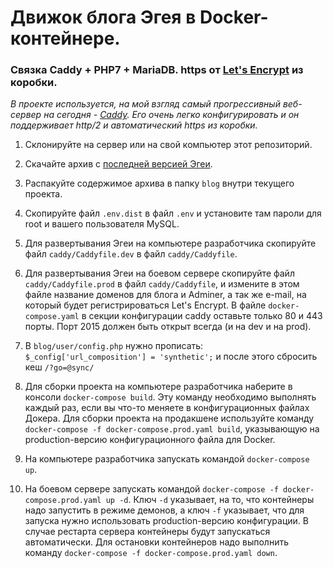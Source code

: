 # Движок блога Эгея в Docker-контейнере.
### Связка Caddy + PHP7 + MariaDB. https от [Let's Encrypt](https://letsencrypt.org/) из коробки.

_В проекте используется, на мой взгляд самый прогрессивный веб-сервер на сегодня - [Caddy](https://caddyserver.com/). Его очень легко конфигурировать и он поддерживает http/2 и автоматический https из коробки._

1. Склонируйте на сервер или на свой компьютер этот репозиторий.

2. Скачайте архив с [последней версией Эгеи](http://blogengine.ru/get/).

3. Распакуйте содержимое архива в папку `blog` внутри текущего проекта.

4. Скопируйте файл `.env.dist` в файл `.env` и установите там пароли для root и вашего пользователя MySQL.

5. Для развертывания Эгеи на компьютере разработчика скопируйте файл ``caddy/Caddyfile.dev`` в файл ``caddy/Caddyfile``.

6. Для развертывания Эгеи на боевом сервере скопируйте файл ``caddy/Caddyfile.prod`` в файл ``caddy/Caddyfile``, и измените в этом файле название доменов для блога и Adminer, а так же e-mail, на который будет регистрироваться Let's Encrypt. В файле `docker-compose.yaml` в секции конфигурации caddy оставьте только 80 и 443 порты. Порт 2015 должен быть открыт всегда (и на dev и на prod).

7. В  `blog/user/config.php` нужно прописать: `$_config['url_composition'] = 'synthetic';` и после этого сбросить кеш `/?go=@sync/`

8. Для сборки проекта на компьютере разработчика наберите в консоли `docker-compose build`. Эту команду необходимо выполнять каждый раз, если вы что-то меняете в конфигурационных файлах Докера. Для сборки проекта на продакшене используйте команду ``docker-compose -f docker-compose.prod.yaml build``, указывающую на production-версию конфигурационного файла для Docker.

9. На компьютере разработчика запускать командой `docker-compose up`.

10. На боевом сервере запускать командой `docker-compose -f docker-compose.prod.yaml up -d`. Ключ `-d` указывает, на то, что контейнеры надо запустить в режиме демонов, а ключ `-f` указывает, что для запуска нужно использовать production-версию конфигурации. В случае рестарта сервера контейнеры будут запускаться автоматически. Для остановки контейнеров надо выполнить команду `docker-compose -f docker-compose.prod.yaml down`.
